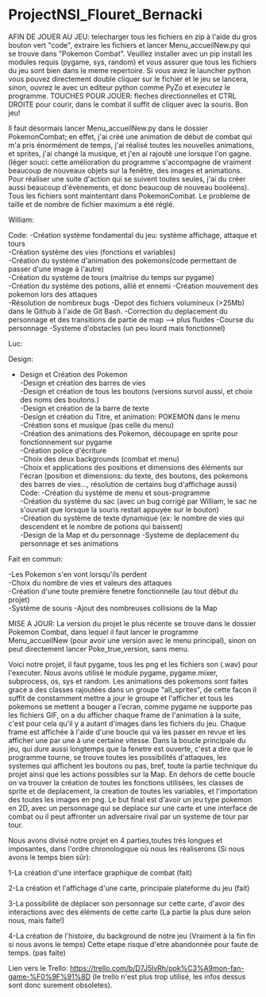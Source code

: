 # ProjectNSI_Flouret_Bernacki

AFIN DE JOUER AU JEU: telecharger tous les fichiers en zip à l'aide du gros bouton vert "code", extraire les fichiers et lancer Menu_accueilNew.py qui se trouve dans "Pokemon Combat". Veuillez installer avec un pip install les modules requis (pygame, sys, random) et vous assurer que tous les fichiers du jeu sont bien dans le meme repertoire. Si vous avez le launcher python vous pouvez directement double cliquer sur le fichier et le jeu se lancera, sinon, ouvrez le avec un editeur python comme PyZo et executez le programme.
TOUCHES POUR JOUER: fleches directionnelles et CTRL DROITE pour courir, dans le combat il suffit de cliquer avec la souris. 
Bon jeu!


Il faut désormais lancer Menu_accueilNew.py dans le dossier PokemonCombat; en effet, j'ai créé une animation de début de combat
qui m'a pris énormément de temps, j'ai réalisé toutes les nouvelles animations, et sprites, j'ai changé la musique, et j'en ai rajouté une lorsque l'on gagne.
(léger souci: cette amélioration du programme s'accompagne de vraiment beaucoup de nouveaux objets sur la fenêtre, des images et animations. Pour réaliser une suite d'action qui se suivent toutes seules, j'ai du créer aussi beaucoup d'évènements, et donc beaucoup de nouveau booléens). Tous les fichiers sont maintentant dans PokemonCombat. Le probleme de taille et de nombre de fichier maximum a été réglé.




William:

Code:
-Création système fondamental du jeu: système affichage, attaque et tours  
-Création système des vies (fonctions et variables)  
-Création du système d'animation des pokemons(code permettant de passer d'une image à l'autre)  
-Création du système de tours (maitrise du temps sur pygame)  
-Création du système des potions, allié et ennemi 
-Création mouvement des pokemon lors des attaques  
-Résolution de nombreux bugs
-Depot des fichiers volumineux (>25Mb) dans le Github à l'aide de Git Bash.
-Correction du deplacement du personnage et des transitions de partie de map --> plus fluides
-Course du personnage
-Systeme d'obstacles (un peu lourd mais fonctionnel)



Luc:

Design:
- Design et Création des Pokemon  
-Design et création des barres de vies  
-Design et création de tous les boutons (versions survol aussi, et choix des noms des boutons.)  
-Design et création de la barre de texte  
-Design et création du Titre, et animation: POKEMON dans le menu  
-Création sons et musique (pas celle du menu)  
-Création des animations des Pokemon, découpage en sprite pour fonctionnement sur pygame  
-Création police d'écriture  
-Choix des deux backgrounds (combat et menu)  
-Choix et applications des positions et dimensions des éléments sur l'écran (position et dimensions: du texte, des boutons, des pokemons des barres de vies..., résolution de certains bug d'affichage aussi)  
Code:
-Création du système de menu et sous-programme  
-Création du système du sac (avec un bug corrigé par William, le sac ne s'ouvrait que lorsque la souris restait appuyée sur le bouton)  
-Création du système de texte dynamique (ex: le nombre de vies qui descendent et le nombre de potions qui baissent)  
-Design de la Map et du personnage
-Systeme de deplacement du personnage et ses animations




Fait en commun:

-Les Pokemon s'en vont lorsqu'ils perdent  
-Choix du nombre de vies et valeurs des attaques  
-Création d'une toute première fenetre fonctionnelle (au tout début du projet)  
-Système de souris
-Ajout des nombreuses collisions de la Map








MISE A JOUR: La version du projet le plus récente se trouve dans le dossier Pokemon Combat, dans lequel il faut lancer le programme Menu_accueilNew (pour avoir une version avec le menu principal), sinon on peut directement lancer Poke_true_version, sans menu.



Voici notre projet, il faut pygame, tous les png et les fichiers son (.wav) pour l'executer.
Nous avons utilisé le module pygame, pygame.mixer, subprocess, os, sys et random.
Les animations des pokemons sont faites grace a des classes rajoutées dans un groupe "all_sprites", de cette facon il suffit de constamment mettre a jour le groupe et l'afficher et tous les pokemons se mettent a bouger a l'ecran, comme pygame ne supporte pas les fichiers GIF, on a du afficher chaque frame de l'animation à la suite, c'est pour cela qu'il y a autant d'images dans les fichiers du jeu. Chaque frame est affichée à l'aide d'une boucle qui va les passer en revue et les afficher une par une à une certaine vitesse.
Dans la boucle principale du jeu, qui dure aussi longtemps que la fenetre est ouverte, c'est a dire que le programme tourne, se trouve toutes les possibilités d'attaques, les systemes qui affichent les boutons ou pas, bref, toute la partie technique du projet ainsi que les actions possibles sur la Map. En dehors de cette boucle on va trouver la création de toutes les fonctions utilisées, les classes de sprite et de deplacement, la creation de toutes les variables, et l'importation des toutes les images en png.
Le but final est d'avoir un jeu type pokemon en 2D, avec un personnage qui se deplace sur une carte et une interface de combat ou il peut affronter un adversaire rival par un systeme de tour par tour.

Nous avons divisé notre projet en 4 parties,toutes très longues et imposantes, dans l'ordre chronologique où nous les réaliserons (Si nous avons le temps bien sûr):

1-La création d'une interface graphique de combat (fait)

2-La création et l'affichage d'une carte, principale plateforme du jeu (fait)

3-La possibilité de déplacer son personnage sur cette carte, d'avoir des interactions avec des éléments de cette carte (La partie la plus dure selon nous, mais faite!)

4-La création de l'histoire, du background de notre jeu (Vraiment à la fin fin si nous avons le temps) Cette etape risque d'etre abandonnée pour faute de temps. (pas faite)


Lien vers le Trello: https://trello.com/b/D7J5lvRh/pok%C3%A9mon-fan-game-%F0%9F%91%8D (le trello n'est plus trop utilisé, les infos dessus sont donc surement obsoletes).
